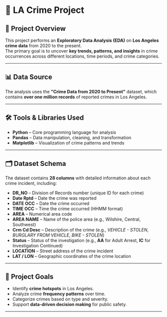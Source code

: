 # 📌 LA Crime Project

## 📄 Project Overview
This project performs an **Exploratory Data Analysis (EDA)** on **Los Angeles crime data** from 2020 to the present.  
The primary goal is to uncover **key trends, patterns, and insights** in crime occurrences across different locations, time periods, and crime categories.

---

## 📊 Data Source
The analysis uses the **"Crime Data from 2020 to Present"** dataset, which contains **over one million records** of reported crimes in Los Angeles.

---

## 🛠 Tools & Libraries Used
- **Python** – Core programming language for analysis  
- **Pandas** – Data manipulation, cleaning, and transformation  
- **Matplotlib** – Visualization of crime patterns and trends  

---

## 🗂 Dataset Schema
The dataset contains **28 columns** with detailed information about each crime incident, including:

- **DR_NO** – Division of Records number (unique ID for each crime)  
- **Date Rptd** – Date the crime was reported  
- **DATE OCC** – Date the crime occurred  
- **TIME OCC** – Time the crime occurred (HHMM format)  
- **AREA** – Numerical area code  
- **AREA NAME** – Name of the police area (e.g., Wilshire, Central, Southwest)  
- **Crm Cd Desc** – Description of the crime (e.g., *VEHICLE - STOLEN*, *BURGLARY FROM VEHICLE*, *BIKE - STOLEN*)  
- **Status** – Status of the investigation (e.g., **AA** for Adult Arrest, **IC** for Investigation Continued)  
- **LOCATION** – Street address of the crime incident  
- **LAT / LON** – Geographic coordinates of the crime location  

---

## 🎯 Project Goals
- Identify **crime hotspots** in Los Angeles.
- Analyze crime **frequency patterns** over time.
- Categorize crimes based on type and severity.
- Support **data-driven decision making** for public safety.

---
